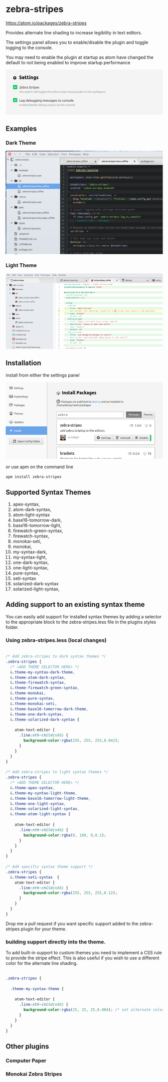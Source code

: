 # zebra-stripes
https://atom.io/packages/zebra-stripes

Provides alternate line shading to increase legibility in text editors.

The settings panel allows you to enable/disable the plugin and toggle logging to the console.

You may need to enable the plugin at startup as atom have changed the default to not being enabled to improve startup performance

![Settings](https://github.com/prodigic/zebra-stripes/blob/master/zebra-stripes-settings.png?raw=true)

## Examples

### Dark Theme

![Preview dark theme](https://github.com/prodigic/zebra-stripes/blob/master/zebra-stripes-dark-theme.png?raw=true)

### Light Theme
![Preview light theme](https://github.com/prodigic/zebra-stripes/blob/master/zebra-stripes-light-theme.png?raw=true)

## Installation

install from either the settings panel

![Preview Settings Panel](https://github.com/prodigic/zebra-stripes/blob/master/zebra-stripes-settings-panel.png?raw=true)

or use apm on the command line

`apm install zebra-stripes`

## Supported Syntax Themes

1.  apex-syntax,
1.  atom-dark-syntax,
1.  atom-light-syntax
1.  base16-tomorrow-dark,
1.  base16-tomorrow-light,
1.  firewatch-green-syntax,
1.  firewatch-syntax,
1.  monokai-seti,
1.  monokai,
1. my-syntax-dark,
1. my-syntax-light,
1. one-dark-syntax,
1. one-light-syntax,
1. pure-syntax,
1. seti-syntax
1. solarized-dark-syntax  
1. solarized-light-syntax,




## Adding support to an existing syntax theme

You can easily add support for installed syntax themes by adding a selector to the appropriate block to the zebra-stripes.less file in the plugins styles folder.

### Using zebra-stripes.less (local changes)
``` css

/* Add zebra-stripes to dark syntax themes */
.zebra-stripes {
  /* <ADD THEME SELECTOR HERE> */
  &.theme-my-syntax-dark-theme,
  &.theme-atom-dark-syntax,
  &.theme-firewatch-syntax,
  &.theme-firewatch-green-syntax,
  &.theme-monokai,
  &.theme-pure-syntax,
  &.theme-monokai-seti,
  &.theme-base16-tomorrow-dark-theme,
  &.theme-one-dark-syntax,
  &.theme-solarized-dark-syntax {

    atom-text-editor {
      .line:nth-child(odd) {
        background-color:rgba(255, 255, 255,0.042);
      }
    }
  }
}

/* Add zebra-stripes to light syntax themes */
.zebra-stripes {
  /* <ADD THEME SELECTOR HERE> */
  &.theme-apex-syntax,
  &.theme-my-syntax-light-theme,
  &.theme-base16-tomorrow-light-theme,
  &.theme-one-light-syntax,
  &.theme-solarized-light-syntax,
  &.theme-atom-light-syntax {

    atom-text-editor {
      .line:nth-child(odd) {
        background-color:rgba(0, 180, 0,0.1);
      }
    }
  }
}

/* Add specific syntax theme support */
.zebra-stripes {
  &.theme-seti-syntax  {
    atom-text-editor {
      .line:nth-child(odd) {
        background-color:rgba(255, 255, 255,0.12);
      }
    }
  }
}

```
Drop me a pull request if you want specific support added to the zebra-stripes plugin for your theme.



### building support directly into the theme.

To add built-in support to custom themes you need to implement a CSS rule to provide the stripe effect. This is also useful if you wish to use a different color for the alternate line shading.

``` css

.zebra-stripes {

  .theme-my-syntax-theme {

    atom-text-editor {
      .line:nth-child(odd) {
        background-color:rgba(25, 25, 25,0.084); /* set alternate color here */
      }
    }
  }
}

```
## Other plugins

### Computer Paper

### Monokai Zebra Stripes
